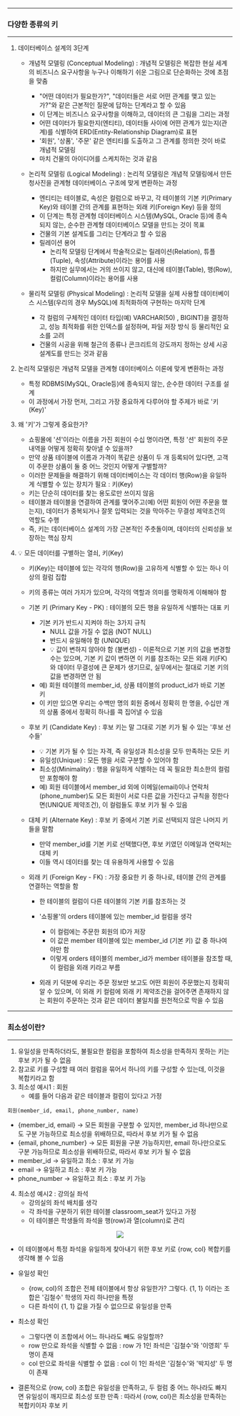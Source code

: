 -----
### 다양한 종류의 키
-----
1. 데이터베이스 설계의 3단계
   - 개념적 모델링 (Conceptual Modeling) : 개념적 모델링은 복잡한 현실 세계의 비즈니스 요구사항을 누구나 이해하기 쉬운 그림으로 단순화하는 것에 초점을 맞춤
     + "어떤 데이터가 필요한가?", "데이터들은 서로 어떤 관계를 맺고 있는가?"와 같은 근본적인 질문에 답하는 단계라고 할 수 있음
     + 이 단계는 비즈니스 요구사항을 이해하고, 데이터의 큰 그림을 그리는 과정
     + 어떤 데이터가 필요한지(엔티티), 데이터들 사이에 어떤 관계가 있는지(관계)를 식별하여 ERD(Entity-Relationship Diagram)로 표현
     + '회원', '상품', '주문' 같은 엔티티를 도출하고 그 관계를 정의한 것이 바로 개념적 모델링
     + 마치 건물의 아이디어를 스케치하는 것과 같음

   - 논리적 모델링 (Logical Modeling) : 논리적 모델링은 개념적 모델링에서 만든 청사진을 관계형 데이터베이스 구조에 맞게 변환하는 과정
     + 엔티티는 테이블로, 속성은 컬럼으로 바꾸고, 각 테이블의 기본 키(Primary Key)와 테이블 간의 관계를 표현하는 외래 키(Foreign Key) 등을 정의
     + 이 단계는 특정 관계형 데이터베이스 시스템(MySQL, Oracle 등)에 종속되지 않는, 순수한 관계형 데이터베이스 모델을 만드는 것이 목표
     + 건물의 기본 설계도를 그리는 단계라고 할 수 있음
     + 릴레이션 용어
       * 논리적 모델링 단계에서 학술적으로는 릴레이션(Relation), 튜플(Tuple), 속성(Attribute)이라는 용어를 사용
       * 하지만 실무에서는 거의 쓰이지 않고, 대신에 테이블(Table), 행(Row), 컬럼(Column)이라는 용어를 사용

   - 물리적 모델링 (Physical Modeling) : 논리적 모델을 실제 사용할 데이터베이스 시스템(우리의 경우 MySQL)에 최적화하여 구현하는 마지막 단계
     + 각 컬럼의 구체적인 데이터 타입(예) VARCHAR(50) , BIGINT)을 결정하고, 성능 최적화를 위한 인덱스를 설정하며, 파일 저장 방식 등 물리적인 요소를 고려
     + 건물의 시공을 위해 철근의 종류나 콘크리트의 강도까지 정하는 상세 시공 설계도를 만드는 것과 같음

2. 논리적 모델링은 개념적 모델을 관계형 데이터베이스 이론에 맞게 변환하는 과정
   - 특정 RDBMS(MySQL, Oracle등)에 종속되지 않는, 순수한 데이터 구조를 설계
   - 이 과정에서 가장 먼저, 그리고 가장 중요하게 다루어야 할 주제가 바로 '키(Key)'

3. 왜 '키'가 그렇게 중요한가?
   - 쇼핑몰에 '션'이라는 이름을 가진 회원이 수십 명이라면, 특정 '션' 회원의 주문 내역을 어떻게 정확히 찾아낼 수 있을까?
   - 만약 상품 테이블에 이름과 가격이 똑같은 상품이 두 개 등록되어 있다면, 고객이 주문한 상품이 둘 중 어느 것인지 어떻게 구별할까?
   - 이러한 문제들을 해결하기 위해 데이터베이스는 각 데이터 행(Row)을 유일하게 식별할 수 있는 장치가 필요 : 키(Key)
   - 키는 단순히 데이터를 찾는 용도로만 쓰이지 않음
   - 테이블과 테이블을 연결하여 관계를 맺어주고(예) 어떤 회원이 어떤 주문을 했는지), 데이터가 중복되거나 잘못 입력되는 것을 막아주는 무결성 제약조건의 역할도 수행
   - 즉, 키는 데이터베이스 설계의 가장 근본적인 주춧돌이며, 데이터의 신뢰성을 보장하는 핵심 장치

4. 💡 모든 데이터를 구별하는 열쇠, 키(Key)
   - 키(Key)는 테이블에 있는 각각의 행(Row)을 고유하게 식별할 수 있는 하나 이상의 컬럼 집합
   -  키의 종류는 여러 가지가 있으며, 각각의 역할과 의미를 명확하게 이해해야 함
   - 기본 키 (Primary Key - PK) : 테이블의 모든 행을 유일하게 식별하는 대표 키
      + 기본 키가 반드시 지켜야 하는 3가지 규칙
         * NULL 값을 가질 수 없음 (NOT NULL)
         * 반드시 유일해야 함 (UNIQUE)
         * 💡 값이 변하지 않아야 함 (불변성) - 이론적으로 기본 키의 값을 변경할 수는 있으며, 기본 키 값이 변하면 이 키를 참조하는 모든 외래 키(FK)와 데이터 무결성에 큰 문제가 생기므로, 실무에서는 절대로 기본 키의 값을 변경하면 안 됨
      + 예) 회원 테이블의 member_id, 상품 테이블의 product_id가 바로 기본 키
       * 이 키만 있으면 우리는 수백만 명의 회원 중에서 정확히 한 명을, 수십만 개의 상품 중에서 정확히 하나를 콕 집어낼 수 있음

   - 후보 키 (Candidate Key) : 후보 키는 말 그대로 기본 키가 될 수 있는 '후보 선수들'
      + 💡 기본 키가 될 수 있는 자격, 즉 유일성과 최소성을 모두 만족하는 모든 키
      + 유일성(Unique) : 모든 행을 서로 구분할 수 있어야 함
      + 최소성(Minimality) : 행을 유일하게 식별하는 데 꼭 필요한 최소한의 컬럼만 포함해야 함
      + 예) 회원 테이블에서 member_id 외에 이메일(email)이나 연락처(phone_number)도 모든 회원이 서로 다른 값을 가진다고 규칙을 정한다면(UNIQUE 제약조건), 이 컬럼들도 후보 키가 될 수 있음

   - 대체 키 (Alternate Key) : 후보 키 중에서 기본 키로 선택되지 않은 나머지 키들을 말함
      + 만약 member_id를 기본 키로 선택했다면, 후보 키였던 이메일과 연락처는 대체 키
      + 이들 역시 데이터를 찾는 데 유용하게 사용할 수 있음

   - 외래 키 (Foreign Key - FK) : 가장 중요한 키 중 하나로, 테이블 간의 관계를 연결하는 역할을 함
      + 한 테이블의 컬럼이 다른 테이블의 기본 키를 참조하는 것
      + '쇼핑몰'의 orders 테이블에 있는 member_id 컬럼을 생각
        * 이 컬럼에는 주문한 회원의 ID가 저장
        * 이 값은 member 테이블에 있는 member_id (기본 키) 값 중 하나여야만 함
        * 이렇게 orders 테이블의 member_id가 member 테이블을 참조할 때, 이 컬럼을 외래 키라고 부름

      + 외래 키 덕분에 우리는 주문 정보만 보고도 어떤 회원이 주문했는지 정확히 알 수 있으며, 이 외래 키 컬럼에 외래 키 제약조건을 걸어주면 존재하지 않는 회원이 주문하는 것과 같은 데이터 불일치를 원천적으로 막을 수 있음

-----
### 최소성이란?
-----
1. 유일성을 만족하더라도, 불필요한 컬럼을 포함하여 최소성을 만족하지 못하는 키는 후보 키가 될 수 없음
2. 참고로 키를 구성할 때 여러 컬럼을 묶어서 하나의 키를 구성할 수 있는데, 이것을 복합키라고 함
3. 최소성 예시1 : 회원
   - 예를 들어 다음과 같은 테이블과 컬럼이 있다고 가정
```
회원(member_id, email, phone_number, name)
```
   - {member_id, email} → 모든 회원을 구분할 수 있지만, member_id 하나만으로도 구분 가능하므로 최소성을 위배하므로, 따라서 후보 키가 될 수 없음
   - {email, phone_number} → 모든 회원을 구분 가능하지만, email 하나만으로도 구분 가능하므로 최소성을 위배하므로, 따라서 후보 키가 될 수 없음
   - member_id → 유일하고 최소 : 후보 키 가능
   - email → 유일하고 최소 : 후보 키 가능
   - phone_number → 유일하고 최소 : 후보 키 가능

4. 최소성 예시2 : 강의실 좌석
   - 강의실의 좌석 배치를 생각
   - 각 좌석을 구분하기 위한 테이블 classroom_seat가 있다고 가정
   - 이 테이블은 학생들의 좌석을 행(row)과 열(column)로 관리
<div align="center">
<img src="https://github.com/user-attachments/assets/d21e7ff5-fa30-465c-86d0-5c98034509d6">
</div>

   - 이 테이블에서 특정 좌석을 유일하게 찾아내기 위한 후보 키로 {row, col} 복합키를 생각해 볼 수 있음
   - 유일성 확인
     + {row, col}의 조합은 전체 테이블에서 항상 유일한가? 그렇다. {1, 1} 이라는 조합은 '김철수' 학생의 자리 하나만을 특정
     + 다른 좌석이 {1, 1} 값을 가질 수 없으므로 유일성을 만족

  - 최소성 확인
     + 그렇다면 이 조합에서 어느 하나라도 빼도 유일할까?
     + row 만으로 좌석을 식별할 수 없음 : row 가 1인 좌석은 '김철수'와 '이영희' 두 명이 존재
     + col 만으로 좌석을 식별할 수 없음 : col 이 1인 좌석은 '김철수'와 '박지성' 두 명이 존재
   - 결론적으로 {row, col} 조합은 유일성을 만족하고, 두 컬럼 중 어느 하나라도 빠지면 유일성이 깨지므로 최소성 또한 만족 : 따라서 {row, col}은 최소성을 만족하는 복합키이자 후보 키
